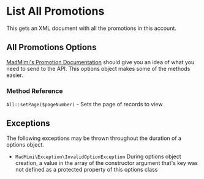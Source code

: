 # List All Promotions

This gets an XML document with all the promotions in this account.

## All Promotions Options

[MadMimi's Promotion Documentation](https://madmimi.com/developer/api/promotions) should give you an idea
of what you need to send to the API.  This options object makes some of the methods easier.  

### Method Reference

`All::setPage($pageNumber)` - Sets the page of records to view

## Exceptions

The following exceptions may be thrown throughout the duration of a options object.  

- `MadMimi\Exception\InvalidOptionException` During options object creation, a value in the array of the constructor argument that's key was not defined as a protected property of this options class
